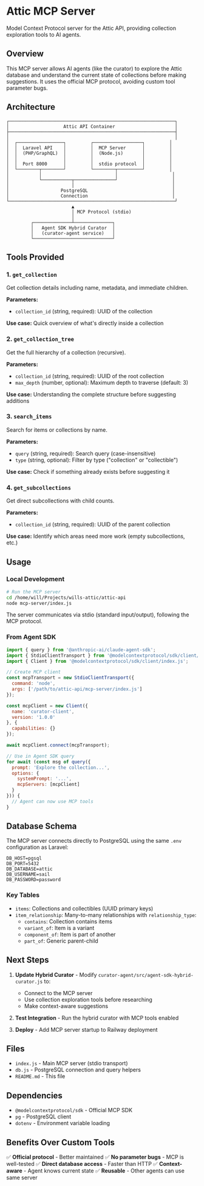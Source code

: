 # Attic MCP Server

Model Context Protocol server for the Attic API, providing collection exploration tools to AI agents.

## Overview

This MCP server allows AI agents (like the curator) to explore the Attic database and understand the current state of collections before making suggestions. It uses the official MCP protocol, avoiding custom tool parameter bugs.

## Architecture

```
┌─────────────────────────────────────────────────────────────┐
│                    Attic API Container                      │
├─────────────────────────────────────────────────────────────┤
│                                                             │
│  ┌─────────────────┐         ┌──────────────────┐         │
│  │  Laravel API    │         │  MCP Server      │         │
│  │  (PHP/GraphQL)  │         │  (Node.js)       │         │
│  │                 │         │                  │         │
│  │  Port 8000      │         │  stdio protocol  │         │
│  └────────┬────────┘         └────────┬─────────┘         │
│           │                           │                    │
│           └───────────┬───────────────┘                    │
│                       │                                    │
│                   PostgreSQL                               │
│                   Connection                               │
└─────────────────────────────────────────────────────────────┘
                        ▲
                        │ MCP Protocol (stdio)
                        │
         ┌──────────────┴──────────────┐
         │   Agent SDK Hybrid Curator  │
         │   (curator-agent service)   │
         └─────────────────────────────┘
```

## Tools Provided

### 1. `get_collection`
Get collection details including name, metadata, and immediate children.

**Parameters:**
- `collection_id` (string, required): UUID of the collection

**Use case:** Quick overview of what's directly inside a collection

### 2. `get_collection_tree`
Get the full hierarchy of a collection (recursive).

**Parameters:**
- `collection_id` (string, required): UUID of the root collection
- `max_depth` (number, optional): Maximum depth to traverse (default: 3)

**Use case:** Understanding the complete structure before suggesting additions

### 3. `search_items`
Search for items or collections by name.

**Parameters:**
- `query` (string, required): Search query (case-insensitive)
- `type` (string, optional): Filter by type ("collection" or "collectible")

**Use case:** Check if something already exists before suggesting it

### 4. `get_subcollections`
Get direct subcollections with child counts.

**Parameters:**
- `collection_id` (string, required): UUID of the parent collection

**Use case:** Identify which areas need more work (empty subcollections, etc.)

## Usage

### Local Development

```bash
# Run the MCP server
cd /home/will/Projects/wills-attic/attic-api
node mcp-server/index.js
```

The server communicates via stdio (standard input/output), following the MCP protocol.

### From Agent SDK

```javascript
import { query } from '@anthropic-ai/claude-agent-sdk';
import { StdioClientTransport } from '@modelcontextprotocol/sdk/client/stdio.js';
import { Client } from '@modelcontextprotocol/sdk/client/index.js';

// Create MCP client
const mcpTransport = new StdioClientTransport({
  command: 'node',
  args: ['/path/to/attic-api/mcp-server/index.js']
});

const mcpClient = new Client({
  name: 'curator-client',
  version: '1.0.0'
}, {
  capabilities: {}
});

await mcpClient.connect(mcpTransport);

// Use in Agent SDK query
for await (const msg of query({
  prompt: 'Explore the collection...',
  options: {
    systemPrompt: '...',
    mcpServers: [mcpClient]
  }
})) {
  // Agent can now use MCP tools
}
```

## Database Schema

The MCP server connects directly to PostgreSQL using the same `.env` configuration as Laravel:

```env
DB_HOST=pgsql
DB_PORT=5432
DB_DATABASE=attic
DB_USERNAME=sail
DB_PASSWORD=password
```

### Key Tables

- `items`: Collections and collectibles (UUID primary keys)
- `item_relationship`: Many-to-many relationships with `relationship_type`:
  - `contains`: Collection contains items
  - `variant_of`: Item is a variant
  - `component_of`: Item is part of another
  - `part_of`: Generic parent-child

## Next Steps

1. **Update Hybrid Curator** - Modify `curator-agent/src/agent-sdk-hybrid-curator.js` to:
   - Connect to the MCP server
   - Use collection exploration tools before researching
   - Make context-aware suggestions

2. **Test Integration** - Run the hybrid curator with MCP tools enabled

3. **Deploy** - Add MCP server startup to Railway deployment

## Files

- `index.js` - Main MCP server (stdio transport)
- `db.js` - PostgreSQL connection and query helpers
- `README.md` - This file

## Dependencies

- `@modelcontextprotocol/sdk` - Official MCP SDK
- `pg` - PostgreSQL client
- `dotenv` - Environment variable loading

## Benefits Over Custom Tools

✅ **Official protocol** - Better maintained
✅ **No parameter bugs** - MCP is well-tested
✅ **Direct database access** - Faster than HTTP
✅ **Context-aware** - Agent knows current state
✅ **Reusable** - Other agents can use same server
